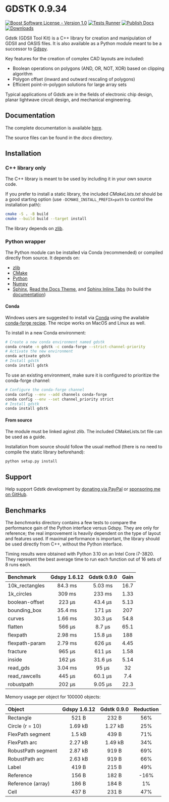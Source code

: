 # GDSTK 0.9.34

[![Boost Software License - Version 1.0](https://img.shields.io/github/license/heitzmann/gdstk.svg)](https://www.boost.org/LICENSE_1_0.txt)
[![Tests Runner](https://github.com/heitzmann/gdstk/workflows/Tests%20Runner/badge.svg)](https://github.com/heitzmann/gdstk/actions)
[![Publish Docs](https://github.com/heitzmann/gdstk/workflows/Publish%20Docs/badge.svg)](http://heitzmann.github.io/gdstk)
[![Downloads](https://img.shields.io/github/downloads/heitzmann/gdstk/total.svg)](https://github.com/heitzmann/gdstk/releases)

Gdstk (GDSII Tool Kit) is a C++ library for creation and manipulation of GDSII and OASIS files.
It is also available as a Python module meant to be a successor to [Gdspy](https://github.com/heitzmann/gdspy).

Key features for the creation of complex CAD layouts are included:

* Boolean operations on polygons (AND, OR, NOT, XOR) based on clipping algorithm
* Polygon offset (inward and outward rescaling of polygons)
* Efficient point-in-polygon solutions for large array sets

Typical applications of Gdstk are in the fields of electronic chip design, planar lightwave circuit design, and mechanical engineering.


## Documentation

The complete documentation is available [here](http://heitzmann.github.io/gdstk).

The source files can be found in the _docs_ directory.


## Installation

### C++ library only

The C++ library is meant to be used by including it in your own source code.

If you prefer to install a static library, the included _CMakeLists.txt_ should be a good starting option (use `-DCMAKE_INSTALL_PREFIX=path` to control the installation path):

```sh
cmake -S . -B build
cmake --build build --target install
```

The library depends on [zlib](https://zlib.net/).

### Python wrapper

The Python module can be installed via Conda (recommended) or compiled directly from source.
It depends on:

* [zlib](https://zlib.net/)
* [CMake](https://cmake.org/)
* [Python](https://www.python.org/)
* [Numpy](https://numpy.org/)
* [Sphinx](https://www.sphinx-doc.org/), [Read the Docs Theme](https://sphinx-rtd-theme.readthedocs.io/), and [Sphinx Inline Tabs](https://sphinx-inline-tabs.readthedocs.io/) (to build the [documentation](http://heitzmann.github.io/gdstk))

#### Conda

Windows users are suggested to install via [Conda](https://www.anaconda.com/) using the available [conda-forge recipe](https://github.com/conda-forge/gdstk-feedstock).
The recipe works on MacOS and Linux as well.

To install in a new Conda environment:

```sh
# Create a new conda environment named gdstk
conda create -n gdstk -c conda-forge --strict-channel-priority
# Activate the new environment
conda activate gdstk
# Install gdstk
conda install gdstk
```

To use an existing environment, make sure it is configured to prioritize the conda-forge channel:

```sh
# Configure the conda-forge channel
conda config --env --add channels conda-forge
conda config --env --set channel_priority strict
# Install gdstk
conda install gdstk
```

#### From source

The module must be linked aginst zlib.
The included CMakeLists.txt file can be used as a guide.

Installation from source should follow the usual method (there is no need to compile the static library beforehand):

```sh
python setup.py install
```

## Support

Help support Gdstk development by [donating via PayPal](https://www.paypal.com/cgi-bin/webscr?cmd=_s-xclick&hosted_button_id=JD2EUE2WPPBQQ) or [sponsoring me on GitHub](https://github.com/sponsors/heitzmann).


## Benchmarks

The _benchmarks_ directory contains a few tests to compare the performance gain of the Python interface versus Gdspy.
They are only for reference; the real improvement is heavily dependent on the type of layout and features used.
If maximal performance is important, the library should be used directly from C++, without the Python interface.

Timing results were obtained with Python 3.10 on an Intel Core i7-3820.
They represent the best average time to run each function out of 16 sets of 8 runs each.

| Benchmark        |   Gdspy 1.6.12   |   Gdstk 0.9.0    |   Gain   |
| :--------------- | :--------------: | :--------------: | :------: |
| 10k_rectangles   |     84.3 ms      |     5.03 ms      |   16.7   |
| 1k_circles       |      309 ms      |      233 ms      |   1.33   |
| boolean-offset   |      223 μs      |     43.4 μs      |   5.13   |
| bounding_box     |     35.4 ms      |      171 μs      |   207    |
| curves           |     1.66 ms      |     30.3 μs      |   54.8   |
| flatten          |      566 μs      |      8.7 μs      |   65.1   |
| flexpath         |     2.98 ms      |     15.8 μs      |   188    |
| flexpath-param   |     2.79 ms      |      626 μs      |   4.45   |
| fracture         |      965 μs      |      611 μs      |   1.58   |
| inside           |      162 μs      |     31.6 μs      |   5.14   |
| read_gds         |     3.04 ms      |      95 μs       |    32    |
| read_rawcells    |      445 μs      |     60.1 μs      |   7.4    |
| robustpath       |      202 μs      |     9.05 μs      |   22.3   |

Memory usage per object for 100000 objects:

| Object               |   Gdspy 1.6.12   |   Gdstk 0.9.0    | Reduction |
| :------------------- | :--------------: | :--------------: | :-------: |
| Rectangle            |      521 B       |      232 B       |    56%    |
| Circle (r = 10)      |     1.69 kB      |     1.27 kB      |    25%    |
| FlexPath segment     |      1.5 kB      |      439 B       |    71%    |
| FlexPath arc         |     2.27 kB      |     1.49 kB      |    34%    |
| RobustPath segment   |     2.87 kB      |      919 B       |    69%    |
| RobustPath arc       |     2.63 kB      |      919 B       |    66%    |
| Label                |      419 B       |      215 B       |    49%    |
| Reference            |      156 B       |      182 B       |    -16%   |
| Reference (array)    |      186 B       |      184 B       |     1%    |
| Cell                 |      437 B       |      231 B       |    47%    |
